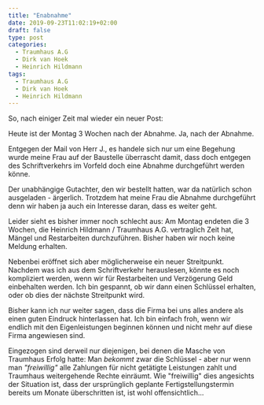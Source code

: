```yaml
---
title: "Enabnahme"
date: 2019-09-23T11:02:19+02:00
draft: false
type: post
categories:
  - Traumhaus A.G
  - Dirk van Hoek
  - Heinrich Hildmann
tags:
  - Traumhaus A.G
  - Dirk van Hoek
  - Heinrich Hildmann
---
```


So, nach einiger Zeit mal wieder ein neuer Post:

Heute ist der Montag 3 Wochen nach der Abnahme. Ja, nach der Abnahme. 

Entgegen der Mail von Herr J., es handele sich nur um eine Begehung wurde meine Frau auf der Baustelle überrascht damit, dass doch entgegen des Schriftverkehrs im Vorfeld doch eine Abnahme durchgeführt werden könne. 

Der unabhängige Gutachter, den wir bestellt hatten, war da natürlich schon ausgeladen - ärgerlich. Trotzdem hat meine Frau die Abnahme durchgeführt denn wir haben ja auch ein Interesse daran, dass es weiter geht. 

Leider sieht es bisher immer noch schlecht aus: Am Montag endeten die 3 Wochen, die Heinrich Hildmann / Traumhaus A.G. vertraglich Zeit hat, Mängel und Restarbeiten durchzuführen. Bisher haben wir noch keine Meldung erhalten.

Nebenbei eröffnet sich aber möglicherweise ein neuer Streitpunkt. Nachdem was ich aus dem Schriftverkehr herauslesen, könnte es noch kompliziert werden, wenn wir für Restarbeiten und Verzögerung Geld einbehalten werden. Ich bin gespannt, ob wir dann einen Schlüssel erhalten, oder ob dies der nächste Streitpunkt wird.

Bisher kann ich nur weiter sagen, dass die Firma bei uns alles andere als einen guten Eindruck hinterlassen hat. Ich bin einfach froh, wenn wir endlich mit den Eigenleistungen beginnen können und nicht mehr auf diese Firma angewiesen sind.

Eingezogen sind derweil nur diejenigen, bei denen die Masche von Traumhaus Erfolg hatte: Man *bekommt* zwar die Schlüssel - aber nur wenn man *"freiwillig"* alle Zahlungen für nicht getätigte Leistungen zahlt und Traumhaus weitergehende Rechte einräumt. Wie "freiwillig" dies angesichts der Situation ist, dass der ursprünglich geplante Fertigstellungstermin bereits um Monate überschritten ist, ist wohl offensichtlich...